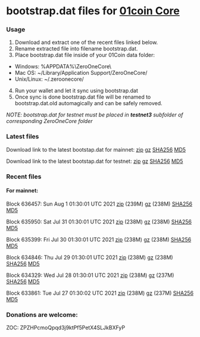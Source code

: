 # bootstrap.dat files for [01coin Core](https://01coin.io)

### Usage

1. Download and extract one of the recent files linked below.
2. Rename extracted file into filename bootstrap.dat.
3. Place bootstrap.dat file inside of your 01Coin data folder:
 - Windows: %APPDATA%\ZeroOneCore\
 - Mac OS: ~/Library/Application Support/ZeroOneCore/
 - Unix/Linux: ~/.zeroonecore/
4. Run your wallet and let it sync using bootstrap.dat
5. Once sync is done bootstrap.dat file will be renamed to bootstrap.dat.old automagically and can be safely removed.

_NOTE: bootstrap.dat for testnet must be placed in **testnet3** subfolder of corresponding ZeroOneCore folder_

### Latest files
Download link to the latest bootstap.dat for mainnet: [zip](https://files.01coin.io/mainnet/bootstrap.dat.zip) [gz](https://files.01coin.io/mainnet/bootstrap.dat.tar.gz) [SHA256](https://files.01coin.io/mainnet/sha256.txt) [MD5](https://files.01coin.io/mainnet/md5.txt)

Download link to the latest bootstap.dat for testnet: [zip](https://files.01coin.io/testnet/bootstrap.dat.zip) [gz](https://files.01coin.io/testnet/bootstrap.dat.tar.gz) [SHA256](https://files.01coin.io/testnet/sha256.txt) [MD5](https://files.01coin.io/testnet/md5.txt)

### Recent files

#### For mainnet:

Block 636457: Sun Aug  1 01:30:01 UTC 2021 [zip](https://files.01coin.io/mainnet/2021-08-01/bootstrap.dat.zip) (239M) [gz](https://files.01coin.io/mainnet/2021-08-01/bootstrap.dat.tar.gz) (238M) [SHA256](https://files.01coin.io/mainnet/2021-08-01/sha256.txt) [MD5](https://files.01coin.io/mainnet/2021-08-01/md5.txt)

Block 635950: Sat Jul 31 01:30:01 UTC 2021 [zip](https://files.01coin.io/mainnet/2021-07-31/bootstrap.dat.zip) (238M) [gz](https://files.01coin.io/mainnet/2021-07-31/bootstrap.dat.tar.gz) (238M) [SHA256](https://files.01coin.io/mainnet/2021-07-31/sha256.txt) [MD5](https://files.01coin.io/mainnet/2021-07-31/md5.txt)

Block 635399: Fri Jul 30 01:30:01 UTC 2021 [zip](https://files.01coin.io/mainnet/2021-07-30/bootstrap.dat.zip) (238M) [gz](https://files.01coin.io/mainnet/2021-07-30/bootstrap.dat.tar.gz) (238M) [SHA256](https://files.01coin.io/mainnet/2021-07-30/sha256.txt) [MD5](https://files.01coin.io/mainnet/2021-07-30/md5.txt)

Block 634846: Thu Jul 29 01:30:01 UTC 2021 [zip](https://files.01coin.io/mainnet/2021-07-29/bootstrap.dat.zip) (238M) [gz](https://files.01coin.io/mainnet/2021-07-29/bootstrap.dat.tar.gz) (238M) [SHA256](https://files.01coin.io/mainnet/2021-07-29/sha256.txt) [MD5](https://files.01coin.io/mainnet/2021-07-29/md5.txt)

Block 634329: Wed Jul 28 01:30:01 UTC 2021 [zip](https://files.01coin.io/mainnet/2021-07-28/bootstrap.dat.zip) (238M) [gz](https://files.01coin.io/mainnet/2021-07-28/bootstrap.dat.tar.gz) (237M) [SHA256](https://files.01coin.io/mainnet/2021-07-28/sha256.txt) [MD5](https://files.01coin.io/mainnet/2021-07-28/md5.txt)

Block 633861: Tue Jul 27 01:30:02 UTC 2021 [zip](https://files.01coin.io/mainnet/2021-07-27/bootstrap.dat.zip) (238M) [gz](https://files.01coin.io/mainnet/2021-07-27/bootstrap.dat.tar.gz) (237M) [SHA256](https://files.01coin.io/mainnet/2021-07-27/sha256.txt) [MD5](https://files.01coin.io/mainnet/2021-07-27/md5.txt)


### Donations are welcome:

ZOC: ZPZHPcmoQpqd3j9ktPf5PetX4SLJkBXFyP
